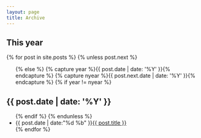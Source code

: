 ```yaml
---
layout: page
title: Archive
---
```



<section id="archive">
  <h2>This year</h2>
{% for post in site.posts %}
  {% unless post.next %}
  <ul class="this">{% else %}
  {% capture year %}{{ post.date | date: '%Y' }}{% endcapture %}
  {% capture nyear %}{{ post.next.date | date: '%Y' }}{% endcapture %}
  {% if year != nyear %}
  </ul>
  <h2>{{ post.date | date: '%Y' }}</h2>
  <ul class="past">{% endif %}
  {% endunless %}<li><time>{{ post.date | date:"%d %b" }}</time><a href="{{ post.url }}">{{ post.title }}</a></li>
{% endfor %}
  </ul>

<!-- pay attention to the LR TRIM issue.
liquid tags should be followed tag <ul> tightly, without spaces. like line 11 -->

</section>
